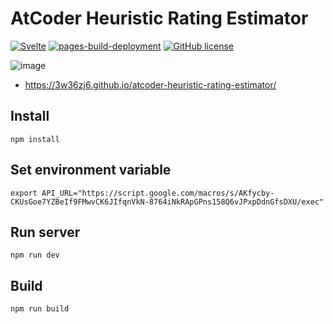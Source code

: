 # AtCoder Heuristic Rating Estimator
[![Svelte](https://img.shields.io/badge/svelte-%23f1413d.svg?logo=svelte&logoColor=white)](https://svelte.dev/)
[![pages-build-deployment](https://github.com/3w36zj6/atcoder-heuristic-rating-estimator/actions/workflows/pages/pages-build-deployment/badge.svg)](https://github.com/3w36zj6/atcoder-heuristic-rating-estimator/actions/workflows/pages/pages-build-deployment)
[![GitHub license](https://img.shields.io/github/license/3w36zj6/atcoder-heuristic-rating-estimator.svg)](https://github.com/3w36zj6/atcoder-heuristic-rating-estimator)

![image](https://user-images.githubusercontent.com/52315048/172437949-f7a77e6d-cc1d-4900-a07a-bbedaf38dce5.png)


- https://3w36zj6.github.io/atcoder-heuristic-rating-estimator/

## Install
```
npm install
```

## Set environment variable
```
export API_URL="https://script.google.com/macros/s/AKfycby-CKUsGoe7YZBeIf9FMwvCK6JIfqnVkN-8764iNkRApGPns158Q6vJPxpDdnGfsDXU/exec"
```

## Run server
```
npm run dev
```

## Build
```
npm run build
```
